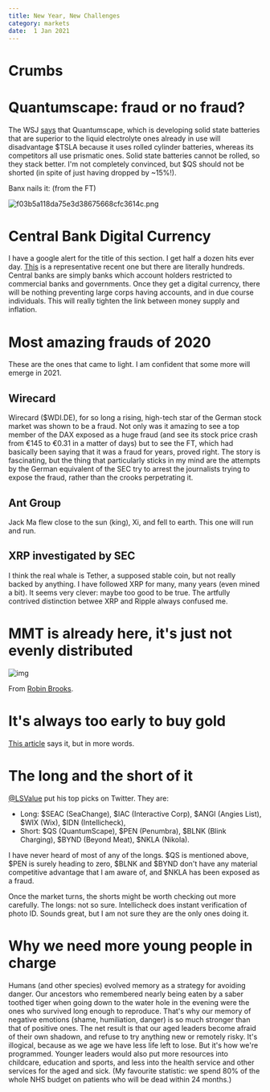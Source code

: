 ```yaml
---
title: New Year, New Challenges
category: markets
date:  1 Jan 2021
---
```


# Crumbs

# Quantumscape: fraud or no fraud?

The WSJ [says](https://www.wsj.com/articles/the-hot-battery-startup-that-could-zap-tesla-11609497031) that Quantumscape, which is developing solid state batteries that are superior to the liquid electrolyte ones already in use will disadvantage $TSLA because it uses rolled cylinder batteries, whereas its competitors all use prismatic ones.
Solid state batteries cannot be rolled, so they stack better.
I'm not completely convinced, but $QS should not be shorted (in spite of just having dropped by ~15%!).

Banx nails it: (from the FT)

![f03b5a118da75e3d38675668cfc3614c.png]({attach}/f03b5a118da75e3d38675668cfc3614c.png)

# Central Bank Digital Currency

I have a google alert for the title of this section. I get half a dozen hits ever day.
[This](https://www.paymentsjournal.com/japan-doesnt-want-to-be-late-with-a-digital-currency/) is a representative recent one but there are literally hundreds.
Central banks are simply banks which account holders restricted to commercial banks and governments.
Once they get a digital currency, there will be nothing preventing large corps having accounts,
and in due course individuals. This will really tighten the link between money supply and inflation.


# Most amazing frauds of 2020

These are the ones that came to light. I am confident that some more will emerge in 2021.

## Wirecard

Wirecard ($WDI.DE), for so long a rising, high-tech star of the German stock market was shown to be a fraud.
Not only was it amazing to see a top member of the DAX exposed as a huge fraud (and see its stock price crash from €145 to €0.31 in a matter of days) but to see the FT, which had basically been saying that it was a fraud for years, proved right.
The story is fascinating, but the thing that particularly sticks in my mind are the attempts by the German equivalent of the SEC try to arrest the journalists trying to expose the fraud, rather than the crooks perpetrating it.

## Ant Group

Jack Ma flew close to the sun (king), Xi, and fell to earth. This one will run and run.

## XRP investigated by SEC

I think the real whale is Tether, a supposed stable coin, but not really backed by anything. 
I have followed XRP for many, many years (even mined a bit).
It seems very clever: maybe too good to be true.
The artfully contrived distinction betwee XRP and Ripple always confused me.


# MMT is already here, it's just not evenly distributed

![img]({attach}EqqPuyYXMAEXfl_.png)

From [Robin Brooks](https://twitter.com/RobinBrooksIIF/status/1345048529002237952).

# It's always too early to buy gold

[This article](https://www.investopedia.com/still-too-early-to-buy-gold-5094055) says it, but in more words.

# The long and the short of it

[@LSValue](https://twitter.com/LSValue) put his top picks on Twitter. They are:

- Long: $SEAC (SeaChange), $IAC (Interactive Corp), $ANGI (Angies List), $WIX (Wix), $IDN (Intellicheck),
- Short: $QS (QuantumScape), $PEN (Penumbra), $BLNK (Blink Charging), $BYND (Beyond Meat), $NKLA (Nikola).

I have never heard of most of any of the longs. $QS is mentioned above, $PEN is surely heading to zero, $BLNK and $BYND don't have any material competitive advantage that I am aware of, and $NKLA has been exposed as a fraud. 

Once the market turns, the shorts might be worth checking out more carefully. The longs: not so sure. Intellicheck does instant verification of photo ID. Sounds great, but I am not sure they are the only ones doing it.

# Why we need more young people in charge

Humans (and other species) evolved memory as a strategy for avoiding danger.
Our ancestors who remembered nearly being eaten by a saber toothed tiger when going down to the water hole in the evening were the ones who survived long enough to reproduce.
That's why our memory of negative emotions (shame, humiliation, danger) is so much stronger than that of positive ones.
The net result is that our aged leaders become afraid of their own shadown, and refuse to try anything new or remotely risky.
It's illogical, because as we age we have less life left to lose. But it's how we're programmed.
Younger leaders would also put more resources into childcare, education and sports, and less into the health service and other services for the aged and sick. (My favourite statistic: we spend 80% of the whole NHS budget on patients who will be dead within 24 months.)
